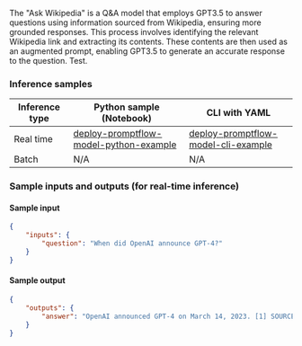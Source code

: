 The "Ask Wikipedia" is a Q&A model that employs GPT3.5 to answer questions using information sourced from Wikipedia, ensuring more grounded responses. This process involves identifying the relevant Wikipedia link and extracting its contents. These contents are then used as an augmented prompt, enabling GPT3.5 to generate an accurate response to the question. Test.


### Inference samples

Inference type|Python sample (Notebook)|CLI with YAML
|--|--|--|
Real time|<a href="https://github.com/microsoft/promptflow/blob/pm/3p-inside-materials/docs/media/deploy-to-aml-code/sdk/deploy.ipynb" target="_blank">deploy-promptflow-model-python-example</a>|<a href="https://github.com/microsoft/promptflow/blob/pm/3p-inside-materials/docs/go-to-production/deploy-to-aml-code.md" target="_blank">deploy-promptflow-model-cli-example</a>
Batch | N/A | N/A

### Sample inputs and outputs (for real-time inference)

#### Sample input
```json
{
    "inputs": {
        "question": "When did OpenAI announce GPT-4?"
    }
}
```

#### Sample output
```json
{
    "outputs": {
        "answer": "OpenAI announced GPT-4 on March 14, 2023. [1] SOURCES: [1] https://en.wikipedia.org/w/index.php?search=GPT-4"
    }
}
```